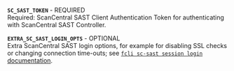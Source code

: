 **`SC_SAST_TOKEN`** - REQUIRED    
Required: ScanCentral SAST Client Authentication Token for authenticating with ScanCentral SAST Controller.

**`EXTRA_SC_SAST_LOGIN_OPTS`** - OPTIONAL    
Extra ScanCentral SAST login options, for example for disabling SSL checks or changing connection time-outs; see [`fcli sc-sast session login` documentation]({{var:fcli-doc-base-url}}/manpage/fcli-sc-sast-session-login.html).